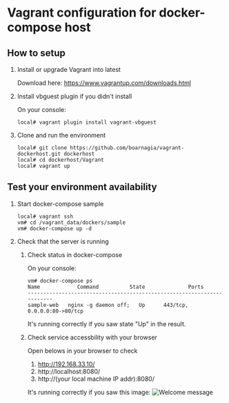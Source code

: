 # Vagrant configuration for docker-compose host

## How to setup

1. Install or upgrade Vagrant into latest

    Download here: https://www.vagrantup.com/downloads.html

2. Install vbguest plugin if you didn't install

   On your console:
    ```
    local# vagrant plugin install vagrant-vbguest
    ```

3. Clone and run the environment

    ```
    local# git clone https://github.com/boarnagia/vagrant-dockerhost.git dockerhost
    local# cd dockerhost/Vagrant
    local# vagrant up
    ```

## Test your environment availability

1. Start docker-compose sample

    ```
    local# vagrant ssh
    vm# cd /vagrant_data/dockers/sample
    vm# docker-compose up -d
    ```

2. Check that the server is running

    1. Check status in docker-compose

        On your console:
        ```
        vm# docker-compose ps
        Name            Command          State              Ports
        -----------------------------------------------------------------------
        sample-web   nginx -g daemon off;   Up      443/tcp, 0.0.0.0:80->80/tcp
        ```

        It's running correctly if you saw state "Up" in the result.

    2. Check service accessbility with your browser

        Open belows in your browser to check

        1. http://192.168.33.10/
        2. http://localhost:8080/
        3. http://(your local machine IP addr):8080/

        It's running correctly if you saw this image:
        ![Welcome message](https://assets.wp.nginx.com/wp-content/uploads/2014/01/welcome-screen-e1450116630667.png)
